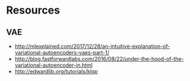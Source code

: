 # Resources

## VAE
* http://mlexplained.com/2017/12/28/an-intuitive-explanation-of-variational-autoencoders-vaes-part-1/
* http://blog.fastforwardlabs.com/2016/08/22/under-the-hood-of-the-variational-autoencoder-in.html
* http://edwardlib.org/tutorials/klqp
